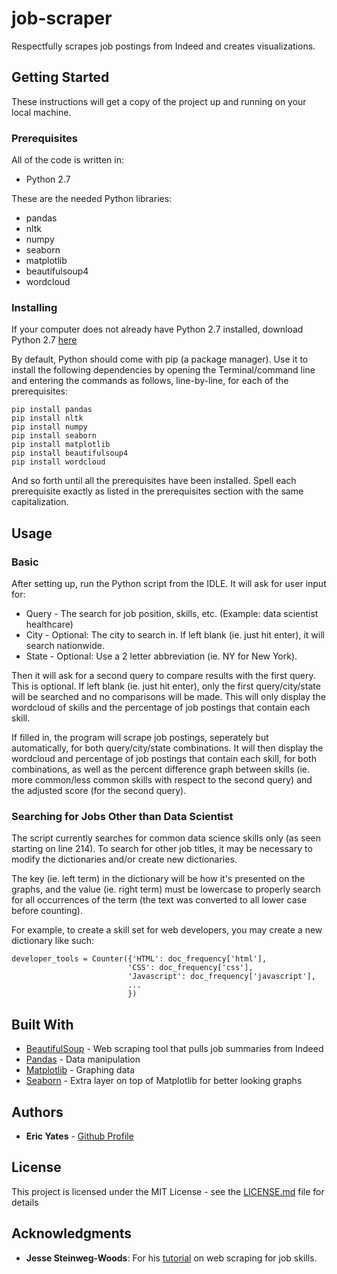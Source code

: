 # job-scraper

Respectfully scrapes job postings from Indeed and creates visualizations.

## Getting Started

These instructions will get a copy of the project up and running on your local machine.

### Prerequisites

All of the code is written in:

* Python 2.7

These are the needed Python libraries:

* pandas
* nltk
* numpy
* seaborn
* matplotlib
* beautifulsoup4
* wordcloud

### Installing

If your computer does not already have Python 2.7 installed, download Python 2.7 [here](https://www.python.org/downloads/)

By default, Python should come with pip (a package manager). Use it to install the following dependencies by opening the Terminal/command line and entering the commands as follows, line-by-line, for each of the prerequisites:

```
pip install pandas
pip install nltk
pip install numpy
pip install seaborn
pip install matplotlib
pip install beautifulsoup4
pip install wordcloud
```

And so forth until all the prerequisites have been installed. Spell each prerequisite exactly as listed in the prerequisites section with the same capitalization.

## Usage

### Basic

After setting up, run the Python script from the IDLE. It will ask for user input for:

* Query - The search for job position, skills, etc. (Example: data scientist healthcare)
* City - Optional: The city to search in. If left blank (ie. just hit enter), it will search nationwide.
* State - Optional: Use a 2 letter abbreviation (ie. NY for New York).

Then it will ask for a second query to compare results with the first query. This is optional. If left blank (ie. just hit enter), only the first query/city/state will be searched and no comparisons will be made. This will only display the wordcloud of skills and the percentage of job postings that contain each skill.

If filled in, the program will scrape job postings, seperately but automatically, for both query/city/state combinations. It will then display the wordcloud and percentage of job postings that contain each skill, for both combinations, as well as the percent difference graph between skills (ie. more common/less common skills with respect to the second query) and the adjusted score (for the second query).

### Searching for Jobs Other than Data Scientist

The script currently searches for common data science skills only (as seen starting on line 214). To search for other job titles, it may be necessary to modify the dictionaries and/or create new dictionaries. 

The key (ie. left term) in the dictionary will be how it's presented on the graphs, and the value (ie. right term) must be lowercase to properly search for all occurrences of the term (the text was converted to all lower case before counting).

For example, to create a skill set for web developers, you may create a new dictionary like such:

```
developer_tools = Counter({'HTML': doc_frequency['html'],
                          'CSS': doc_frequency['css'],
                          'Javascript': doc_frequency['javascript'],
                          ...
                          })
```

## Built With

* [BeautifulSoup](https://www.crummy.com/software/BeautifulSoup/bs4/doc/) - Web scraping tool that pulls job summaries from Indeed
* [Pandas](https://pandas.pydata.org/pandas-docs/stable/) - Data manipulation
* [Matplotlib](https://matplotlib.org/) - Graphing data
* [Seaborn](https://seaborn.pydata.org/) - Extra layer on top of Matplotlib for better looking graphs

## Authors

* **Eric Yates** - [Github Profile](https://github.com/eric-yates)

## License

This project is licensed under the MIT License - see the [LICENSE.md](/LICENSE.md) file for details

## Acknowledgments

* **Jesse Steinweg-Woods**: For his [tutorial](https://jessesw.com/Data-Science-Skills/) on web scraping for job skills.
